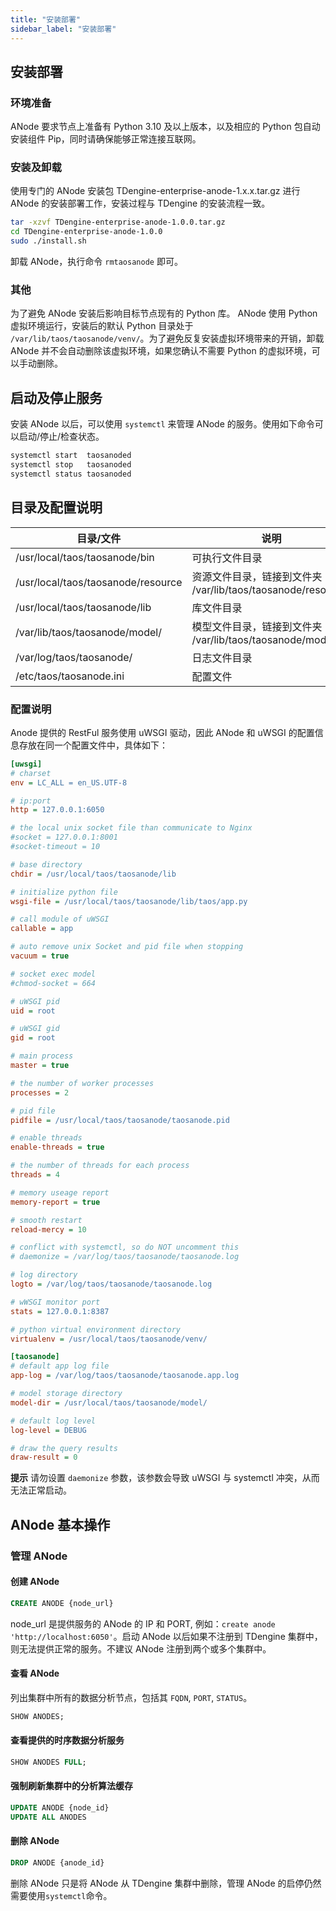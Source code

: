 ```yaml
---
title: "安装部署"
sidebar_label: "安装部署"
---
```


## 安装部署
### 环境准备
ANode 要求节点上准备有 Python 3.10 及以上版本，以及相应的 Python 包自动安装组件 Pip，同时请确保能够正常连接互联网。

### 安装及卸载
使用专门的 ANode 安装包 TDengine-enterprise-anode-1.x.x.tar.gz 进行 ANode 的安装部署工作，安装过程与 TDengine 的安装流程一致。

```bash
tar -xzvf TDengine-enterprise-anode-1.0.0.tar.gz
cd TDengine-enterprise-anode-1.0.0
sudo ./install.sh
```

卸载 ANode，执行命令 `rmtaosanode` 即可。

### 其他
为了避免 ANode 安装后影响目标节点现有的 Python 库。 ANode 使用 Python 虚拟环境运行，安装后的默认 Python 目录处于 `/var/lib/taos/taosanode/venv/`。为了避免反复安装虚拟环境带来的开销，卸载 ANode 并不会自动删除该虚拟环境，如果您确认不需要 Python 的虚拟环境，可以手动删除。

## 启动及停止服务
安装 ANode 以后，可以使用 `systemctl` 来管理 ANode 的服务。使用如下命令可以启动/停止/检查状态。

```bash
systemctl start  taosanoded
systemctl stop   taosanoded
systemctl status taosanoded
```

## 目录及配置说明
|目录/文件|说明|
|---------------|------|
|/usr/local/taos/taosanode/bin|可执行文件目录|
|/usr/local/taos/taosanode/resource|资源文件目录，链接到文件夹 /var/lib/taos/taosanode/resource/|
|/usr/local/taos/taosanode/lib|库文件目录|
|/var/lib/taos/taosanode/model/|模型文件目录，链接到文件夹 /var/lib/taos/taosanode/model|
|/var/log/taos/taosanode/|日志文件目录|
|/etc/taos/taosanode.ini|配置文件|

### 配置说明

Anode 提供的 RestFul 服务使用 uWSGI 驱动，因此 ANode 和 uWSGI 的配置信息存放在同一个配置文件中，具体如下：

```ini
[uwsgi]
# charset
env = LC_ALL = en_US.UTF-8

# ip:port
http = 127.0.0.1:6050

# the local unix socket file than communicate to Nginx
#socket = 127.0.0.1:8001
#socket-timeout = 10

# base directory
chdir = /usr/local/taos/taosanode/lib

# initialize python file
wsgi-file = /usr/local/taos/taosanode/lib/taos/app.py

# call module of uWSGI
callable = app

# auto remove unix Socket and pid file when stopping
vacuum = true

# socket exec model
#chmod-socket = 664

# uWSGI pid
uid = root

# uWSGI gid
gid = root

# main process
master = true

# the number of worker processes
processes = 2

# pid file
pidfile = /usr/local/taos/taosanode/taosanode.pid

# enable threads
enable-threads = true

# the number of threads for each process
threads = 4

# memory useage report
memory-report = true

# smooth restart
reload-mercy = 10

# conflict with systemctl, so do NOT uncomment this
# daemonize = /var/log/taos/taosanode/taosanode.log

# log directory
logto = /var/log/taos/taosanode/taosanode.log

# wWSGI monitor port
stats = 127.0.0.1:8387

# python virtual environment directory
virtualenv = /usr/local/taos/taosanode/venv/

[taosanode]
# default app log file
app-log = /var/log/taos/taosanode/taosanode.app.log

# model storage directory
model-dir = /usr/local/taos/taosanode/model/

# default log level
log-level = DEBUG

# draw the query results
draw-result = 0
```

**提示**
请勿设置 `daemonize` 参数，该参数会导致 uWSGI 与 systemctl 冲突，从而无法正常启动。



## ANode 基本操作
### 管理 ANode
#### 创建 ANode
```sql 
CREATE ANODE {node_url}
```
node_url 是提供服务的 ANode 的 IP 和 PORT, 例如：`create anode 'http://localhost:6050'`。启动 ANode 以后如果不注册到 TDengine 集群中，则无法提供正常的服务。不建议 ANode 注册到两个或多个集群中。

#### 查看 ANode
列出集群中所有的数据分析节点，包括其 `FQDN`, `PORT`, `STATUS`。
```sql
SHOW ANODES;
```

#### 查看提供的时序数据分析服务

```SQL
SHOW ANODES FULL;
```

#### 强制刷新集群中的分析算法缓存
```SQL
UPDATE ANODE {node_id}
UPDATE ALL ANODES
```

#### 删除 ANode
```sql
DROP ANODE {anode_id}
```
删除 ANode 只是将 ANode 从 TDengine 集群中删除，管理 ANode 的启停仍然需要使用`systemctl`命令。
